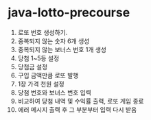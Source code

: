 # java-lotto-precourse

1. 로또 번호 생성하기.
2. 중복되지 않는 숫자 6개 생성
3. 중복되지 않는 보너스 번호 1개 생성
4. 당첨 1~5등 설정
5. 당첨금 설정
6. 구입 금액만큼 로또 발행
7. 1장 가격 천원 설정
8. 당첨 번호와 보너스 번호 입력
9. 비교하여 당첨 내역 및 수익률 출력, 로또 게임 종료
10. 에러 메시지 출력 후 그 부분부터 입력 다시 받음
